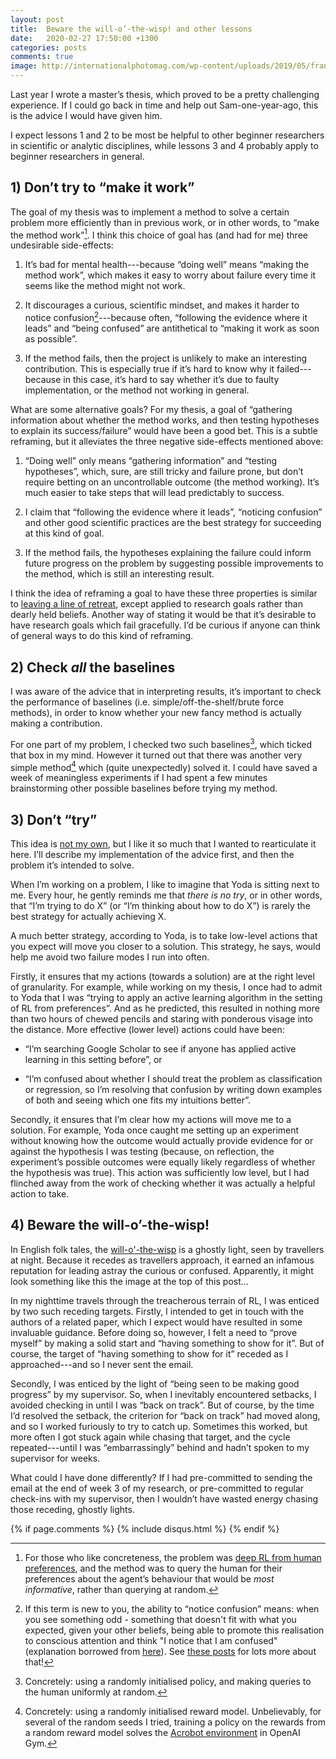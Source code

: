 ```yaml
---
layout: post
title:  Beware the will-o’-the-wisp! and other lessons
date:   2020-02-27 17:50:00 +1300
categories: posts
comments: true
image: http://internationalphotomag.com/wp-content/uploads/2019/05/frang_dushaj_ww_10-1024x614_c.jpg
---
```


Last year I wrote a master’s thesis, which proved to be a pretty challenging experience. If I could go back in time and help out Sam-one-year-ago, this is the advice I would have given him.

I expect lessons 1 and 2 to be most be helpful to other beginner researchers in scientific or analytic disciplines, while lessons 3 and 4 probably apply to beginner researchers in general.

## 1) Don’t try to “make it work”

The goal of my thesis was to implement a method to solve a certain problem more efficiently than in previous work, or in other words, to “make the method work”[^1]. I think this choice of goal has (and had for me) three undesirable side-effects:

1. It’s bad for mental health---because “doing well” means “making the method work”, which makes it easy to worry about failure every time it seems like the method might not work.
    
2. It discourages a curious, scientific mindset, and makes it harder to notice confusion[^2]---because often, “following the evidence where it leads” and “being confused” are antithetical to “making it work as soon as possible”.
    
3. If the method fails, then the project is unlikely to make an interesting contribution. This is especially true if it’s hard to know why it failed---because in this case, it’s hard to say whether it’s due to faulty implementation, or the method not working in general.

What are some alternative goals? For my thesis, a goal of “gathering information about whether the method works, and then testing hypotheses to explain its success/failure” would have been a good bet. This is a subtle reframing, but it alleviates the three negative side-effects mentioned above:

1.  “Doing well” only means “gathering information” and “testing hypotheses”, which, sure, are still tricky and failure prone, but don’t require betting on an uncontrollable outcome (the method working). It’s much easier to take steps that will lead predictably to success.
    
2.  I claim that “following the evidence where it leads”, “noticing confusion” and other good scientific practices are the best strategy for succeeding at this kind of goal.
    
3.  If the method fails, the hypotheses explaining the failure could inform future progress on the problem by suggesting possible improvements to the method, which is still an interesting result.  

I think the idea of reframing a goal to have these three properties is similar to [leaving a line of retreat](https://www.lesswrong.com/posts/3XgYbghWruBMrPTAL/leave-a-line-of-retreat), except applied to research goals rather than dearly held beliefs. Another way of stating it would be that it’s desirable to have research goals which fail gracefully. I’d be curious if anyone can think of general ways to do this kind of reframing.

## 2) Check *all* the baselines

I was aware of the advice that in interpreting results, it’s important to check the performance of baselines (i.e. simple/off-the-shelf/brute force methods), in order to know whether your new fancy method is actually making a contribution.

For one part of my problem, I checked two such baselines[^3], which ticked that box in my mind. However it turned out that there was another very simple method[^4] which (quite unexpectedly) solved it. I could have saved a week of meaningless experiments if I had spent a few minutes brainstorming other possible baselines before trying my method.

## 3) Don’t “try”

<!-- <img src="https://vignette.wikia.nocookie.net/starwars/images/d/d6/Yoda_SWSB.png" alt="drawing" width="275" style="float:right"/> -->
This idea is [not my own](http://mindingourway.com/there-is-no-try/), but I like it so much that I wanted to rearticulate it here. I’ll describe my implementation of the advice first, and then the problem it’s intended to solve.

When I’m working on a problem, I like to imagine that Yoda is sitting next to me. Every hour, he gently reminds me that *there is no try*, or in other words, that “I’m trying to do X” (or “I’m thinking about how to do X”) is rarely the best strategy for actually achieving X.

A much better strategy, according to Yoda, is to take low-level actions that you expect will move you closer to a solution. This strategy, he says, would help me avoid two failure modes I run into often.


Firstly, it ensures that my actions (towards a solution) are at the right level of granularity. For example, while working on my thesis, I once had to admit to Yoda that I was “trying to apply an active learning algorithm in the setting of RL from preferences”. And as he predicted, this resulted in nothing more than two hours of chewed pencils and staring with ponderous visage into the distance. More effective (lower level) actions could have been:

-   “I’m searching Google Scholar to see if anyone has applied active learning in this setting before”, or
    
-   “I’m confused about whether I should treat the problem as classification or regression, so I’m resolving that confusion by writing down examples of both and seeing which one fits my intuitions better”.
    

  

Secondly, it ensures that I’m clear how my actions will move me to a solution. For example, Yoda once caught me setting up an experiment without knowing how the outcome would actually provide evidence for or against the hypothesis I was testing (because, on reflection, the experiment’s possible outcomes were equally likely regardless of whether the hypothesis was true). This action was sufficiently low level, but I had flinched away from the work of checking whether it was actually a helpful action to take.

## 4) Beware the will-o’-the-wisp!

In English folk tales, the [will-o'-the-wisp](https://en.wikipedia.org/wiki/Will-o%27-the-wisp) is a ghostly light, seen by travellers at night. Because it recedes as travellers approach, it earned an infamous reputation for leading astray the curious or confused. Apparently, it might look something like this the image at the top of this post...

In my nighttime travels through the treacherous terrain of RL, I was enticed by two such receding targets. Firstly, I intended to get in touch with the authors of a related paper, which I expect would have resulted in some invaluable guidance. Before doing so, however, I felt a need to “prove myself” by making a solid start and “having something to show for it”. But of course, the target of “having something to show for it” receded as I approached---and so I never sent the email.

  

Secondly, I was enticed by the light of “being seen to be making good progress” by my supervisor. So, when I inevitably encountered setbacks, I avoided checking in until I was “back on track”. But of course, by the time I’d resolved the setback, the criterion for “back on track” had moved along, and so I worked furiously to try to catch up. Sometimes this worked, but more often I got stuck again while chasing that target, and the cycle repeated---until I was “embarrassingly” behind and hadn’t spoken to my supervisor for weeks.

  

What could I have done differently? If I had pre-committed to sending the email at the end of week 3 of my research, or pre-committed to regular check-ins with my supervisor, then I wouldn’t have wasted energy chasing those receding, ghostly lights.


<!-- Footnotes -->
[^1]: For those who like concreteness, the problem was [deep RL from human preferences](https://arxiv.org/pdf/1706.03741), and the method was to query the human for their preferences about the agent’s behaviour that would be *most informative*, rather than querying at random.
[^2]: If this term is new to you, the ability to “notice confusion” means: when you see something odd - something that doesn't fit with what you expected, given your other beliefs, being able to promote this realisation to conscious attention and think "I notice that I am confused" (explanation borrowed from [here](https://www.rationality.org/resources/updates/2013/when-do-you-notice-confusion)). See [these posts](https://www.lesswrong.com/s/zpCiuR4T343j9WkcK) for lots more about that!
[^3]: Concretely: using a randomly initialised policy, and making queries to the human uniformly at random.
[^4]: Concretely: using a randomly initialised reward model. Unbelievably, for several of the random seeds I tried, training a policy on the rewards from a random reward model solves the [Acrobot environment](https://gym.openai.com/envs/Acrobot-v1/) in OpenAI Gym.

<!-- References -->
[yoda-pic]: https://vignette.wikia.nocookie.net/starwars/images/d/d6/Yoda_SWSB.png "There is no try!"
[will-o-wisp-pic]: http://internationalphotomag.com/wp-content/uploads/2019/05/frang_dushaj_ww_10-1024x614_c.jpg "Beware the will-o’-the-wisp!"


{% if page.comments %} {% include disqus.html %} {% endif %}